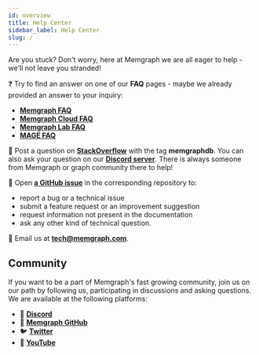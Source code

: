 ```yaml
---
id: overview
title: Help Center
sidebar_label: Help Center
slug: /
---
```


Are you stuck? Don't worry, here at Memgraph we are all eager to help - we'll
not leave you stranded!

❓ Try to find an answer on one of our **FAQ** pages - maybe we already provided an
answer to your inquiry:

  - **[Memgraph FAQ](/faq/memgraph-faq.md)**
  - **[Memgraph Cloud FAQ](/faq/cloud-faq.md)**
  - **[Memgraph Lab FAQ](/faq/memgraph-lab-faq.md)**
  - **[MAGE FAQ](/faq/mage-faq.md)**

🙋 Post a question on
**[StackOverflow](https://stackoverflow.com/questions/tagged/memgraphdb)** with
the tag **memgraphdb**. You can also ask your question on our
[**Discord server**](https://discord.gg/memgraph). There is always someone from Memgraph
or graph community there to help!

🎫 Open **[a GitHub issue](https://github.com/memgraph)** in the corresponding repository to:

  - report a bug or a technical issue
  - submit a feature request or an improvement suggestion
  - request information not present in the documentation
  - ask any other kind of technical question.

📧 Email us at **[tech@memgraph.com](mailto:tech@memgraph.com)**.

## Community

If you want to be a part of Memgraph's fast growing community, join us on our
path by following us, participating in discussions and asking questions. We are
available at the following platforms:

- :purple_heart: [**Discord**](https://discord.gg/memgraph)
- :open_file_folder: [**Memgraph GitHub**](https://github.com/memgraph)
- :bird: [**Twitter**](https://twitter.com/memgraphdb)
- :movie_camera:
  [**YouTube**](https://www.youtube.com/channel/UCZ3HOJvHGxtQ_JHxOselBYg)
